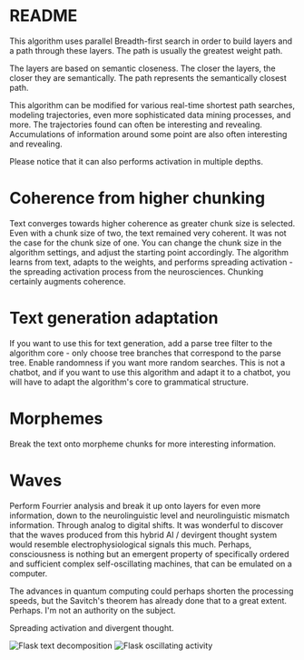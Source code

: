 # README
This algorithm uses parallel Breadth-first search in order to build layers and a path through these layers. The path is usually the greatest weight path.

The layers are based on semantic closeness. The closer the layers, the closer they are semantically. The path represents the semantically closest path.

This algorithm can be modified for various real-time shortest path searches, modeling trajectories, even more sophisticated data mining processes, and more. The trajectories found can often be interesting and revealing. Accumulations of information around some point are also often interesting and revealing.

Please notice that it can also performs activation in multiple depths.

# Coherence from higher chunking
Text converges towards higher coherence as greater chunk size is selected. Even with a chunk size of two, the text remained very coherent. It was not the case for the chunk size of one. You can change the chunk size in the algorithm settings, and adjust the starting point accordingly.
The algorithm learns from text, adapts to the weights, and performs spreading activation - the spreading activation process from the neurosciences.
Chunking certainly augments coherence.

# Text generation adaptation

If you want to use this for text generation, add a parse tree filter to the algorithm core - only choose tree branches that correspond to the parse tree. Enable randomness if you want more random searches. This is not a chatbot, and if you want to use this algorithm and adapt it to a chatbot, you will have to adapt the algorithm's core to grammatical structure.

# Morphemes

Break the text onto morpheme chunks for more interesting information.

# Waves

Perform Fourrier analysis and break it up onto layers for even more information, down to the neurolinguistic level and neurolinguistic mismatch information. Through analog to digital shifts.
It was wonderful to discover that the waves produced from this hybrid AI / devirgent thought system would resemble electrophysiological signals this much.
Perhaps, consciousness is nothing but an emergent property of specifically ordered and sufficient complex self-oscillating machines, that can be emulated on a computer.

The advances in quantum computing could perhaps shorten the processing speeds, but the Savitch's theorem has already done that to a great extent. Perhaps. I'm not an authority on the subject.

Spreading activation and divergent thought.

![Flask text decomposition](https://github.com/systemlogos/parallel-breadth-first-adaptation/blob/master/screenshot_1.png?raw=true)
![Flask oscillating activity](https://github.com/systemlogos/parallel-breadth-first-adaptation/blob/master/parallel-breadth-first.png?raw=true)
